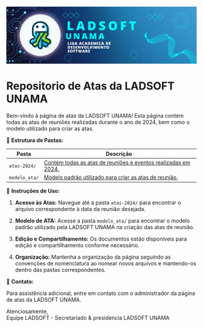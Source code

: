 ![img](/Imagens/image_readme.png)

# Repositorio de Atas da LADSOFT UNAMA

Bem-vindo à página de atas da LADSOFT UNAMA! Esta página contém todas as atas de reuniões realizadas durante o ano de 2024, bem como o modelo utilizado para criar as atas.

📁 **Estrutura de Pastas:**

| Pasta         | Descrição                                                                     |
| ------------- | ----------------------------------------------------------------------------- |
| `atas-2024/`  | [Contém todas as atas de reuniões e eventos realizadas em 2024.](/atas-2024/) |
| `modelo_ata/` | [Modelo padrão utilizado para criar as atas de reunião.](/modelo_ata/)        |

📝 **Instruções de Uso:**

1. **Acesso às Atas:** Navegue até a pasta `atas-2024/` para encontrar o arquivo correspondente à data da reunião desejada.

2. **Modelo de ATA:** Acesse a pasta `modelo_ata/` para encontrar o modelo padrão utilizado pela LADSOFT UNAMA na criação das atas de reunião.

3. **Edição e Compartilhamento:** Os documentos estão disponíveis para edição e compartilhamento conforme necessário.

4. **Organização:** Mantenha a organização da página seguindo as convenções de nomenclatura ao nomear novos arquivos e mantendo-os dentro das pastas correspondentes.

📧 **Contato:**

Para assistência adicional, entre em contato com o administrador da página de atas da LADSOFT UNAMA.

Atenciosamente,  
Equipe LADSOFT - Secretariado & presidencia
LADSOFT UNAMA
